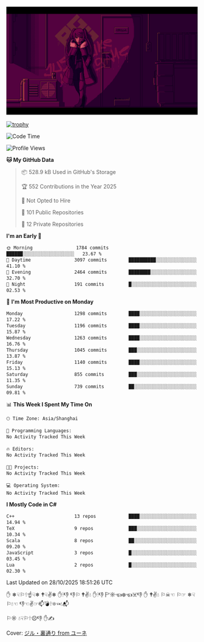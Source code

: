 ![](imgs/main.png)

[![trophy](https://github-profile-trophy.vercel.app/?username=NeilKleistGao&theme=dracula)](https://github.com/ryo-ma/github-profile-trophy)

<!--START_SECTION:waka-->
![Code Time](http://img.shields.io/badge/Code%20Time-1%2C794%20hrs%2026%20mins-blue)

![Profile Views](http://img.shields.io/badge/Profile%20Views-19-blue)

**🐱 My GitHub Data** 

> 📦 528.9 kB Used in GitHub's Storage 
 > 
> 🏆 552 Contributions in the Year 2025
 > 
> 🚫 Not Opted to Hire
 > 
> 📜 101 Public Repositories 
 > 
> 🔑 12 Private Repositories 
 > 
**I'm an Early 🐤** 

```text
🌞 Morning                1784 commits        ██████░░░░░░░░░░░░░░░░░░░   23.67 % 
🌆 Daytime                3097 commits        ██████████░░░░░░░░░░░░░░░   41.10 % 
🌃 Evening                2464 commits        ████████░░░░░░░░░░░░░░░░░   32.70 % 
🌙 Night                  191 commits         █░░░░░░░░░░░░░░░░░░░░░░░░   02.53 % 
```
📅 **I'm Most Productive on Monday** 

```text
Monday                   1298 commits        ████░░░░░░░░░░░░░░░░░░░░░   17.22 % 
Tuesday                  1196 commits        ████░░░░░░░░░░░░░░░░░░░░░   15.87 % 
Wednesday                1263 commits        ████░░░░░░░░░░░░░░░░░░░░░   16.76 % 
Thursday                 1045 commits        ███░░░░░░░░░░░░░░░░░░░░░░   13.87 % 
Friday                   1140 commits        ████░░░░░░░░░░░░░░░░░░░░░   15.13 % 
Saturday                 855 commits         ███░░░░░░░░░░░░░░░░░░░░░░   11.35 % 
Sunday                   739 commits         ██░░░░░░░░░░░░░░░░░░░░░░░   09.81 % 
```


📊 **This Week I Spent My Time On** 

```text
🕑︎ Time Zone: Asia/Shanghai

💬 Programming Languages: 
No Activity Tracked This Week

🔥 Editors: 
No Activity Tracked This Week

🐱‍💻 Projects: 
No Activity Tracked This Week

💻 Operating System: 
No Activity Tracked This Week
```

**I Mostly Code in C#** 

```text
C++                      13 repos            ████░░░░░░░░░░░░░░░░░░░░░   14.94 % 
TeX                      9 repos             ███░░░░░░░░░░░░░░░░░░░░░░   10.34 % 
Scala                    8 repos             ██░░░░░░░░░░░░░░░░░░░░░░░   09.20 % 
JavaScript               3 repos             █░░░░░░░░░░░░░░░░░░░░░░░░   03.45 % 
Lua                      2 repos             █░░░░░░░░░░░░░░░░░░░░░░░░   02.30 % 
```




 Last Updated on 28/10/2025 18:51:26 UTC
<!--END_SECTION:waka-->

✋ ❄☟⚐🕆☝☟❄ 🕈☟✌❄ ✋🕯👎 👎⚐ 🕈✌💧 ✋🕯👎 🏱☼☜❄☜☠👎 ✋ 🕈✌💧 ⚐☠☜ ⚐☞ ❄☟⚐💧☜ 👎☜✌☞📫💣🕆❄☜💧📬

⚐☼ 💧☟⚐🕆☹👎 ✋✍

Cover: [ジル・裏通り from ユーネ](https://www.pixiv.net/artworks/62127066)
